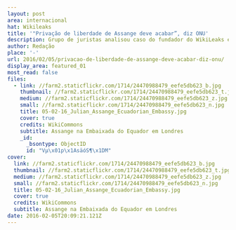 ```yaml
---
layout: post
area: internacional
hat: Wikileaks
title: '"Privação de liberdade de Assange deve acabar”, diz ONU'
description: Grupo de juristas analisou caso do fundador do WikiLeaks e apelou aos governos do Reino Unido e Suécia que o libertem
author: Redação
place: '-'
url: 2016/02/05/privacao-de-liberdade-de-assange-deve-acabar-diz-onu/
display_area: featured_01
most_read: false
files:
  - link: //farm2.staticflickr.com/1714/24470988479_eefe5db623_b.jpg
    thumbnail: //farm2.staticflickr.com/1714/24470988479_eefe5db623_t.jpg
    medium: //farm2.staticflickr.com/1714/24470988479_eefe5db623_z.jpg
    small: //farm2.staticflickr.com/1714/24470988479_eefe5db623_n.jpg
    title: 05-02-16_Julian_Assange_Ecuadorian_Embassy.jpg
    cover: true
    credits: WikiCommons
    subtitle: Assange na Embaixada do Equador em Londres
    _id:
      _bsontype: ObjectID
      id: "Vµ\x01p\x1AsäóS¶\x1DM"
cover:
  link: //farm2.staticflickr.com/1714/24470988479_eefe5db623_b.jpg
  thumbnail: //farm2.staticflickr.com/1714/24470988479_eefe5db623_t.jpg
  medium: //farm2.staticflickr.com/1714/24470988479_eefe5db623_z.jpg
  small: //farm2.staticflickr.com/1714/24470988479_eefe5db623_n.jpg
  title: 05-02-16_Julian_Assange_Ecuadorian_Embassy.jpg
  cover: true
  credits: WikiCommons
  subtitle: Assange na Embaixada do Equador em Londres
date: 2016-02-05T20:09:21.121Z
---
```


